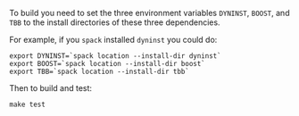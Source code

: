 To build you need to set the three environment variables `DYNINST`, `BOOST`, and
`TBB` to the install directories of these three dependencies.


For example, if you `spack` installed `dyninst` you could do:


```
export DYNINST=`spack location --install-dir dyninst`
export BOOST=`spack location --install-dir boost`
export TBB=`spack location --install-dir tbb`
```

Then to build and test:

```
make test
```
